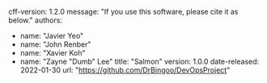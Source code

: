 cff-version: 1.2.0
message: "If you use this software, please cite it as below."
authors:
- name: "Javier Yeo"
- name: "John Renber"
- name: "Xavier Koh"
- name: "Zayne "Dumb" Lee"
title: "Salmon"
version: 1.0.0
date-released: 2022-01-30
url: "https://github.com/DrBingoo/DevOpsProject"
